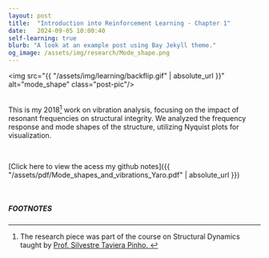 ```yaml
---
layout: post
title:  "Introduction into Reinforcement Learning - Chapter 1"
date:   2024-09-05 10:00:40
self-learning: true
blurb: "A look at an example post using Bay Jekyll theme."
og_image: /assets/img/research/Mode_shape.png
---
```


<img src="{{ "/assets/img/learning/backflip.gif" | absolute_url }}" alt="mode_shape" class="post-pic"/>
<br />
<br />

This is my 2018[^1] work on vibration analysis, focusing on the impact of resonant frequencies on structural integrity. We analyzed the frequency response and mode shapes of the structure, utilizing Nyquist plots for visualization.

<br />

[Click here to view the acess my github notes]({{ "/assets/pdf/Mode_shapes_and_vibrations_Yaro.pdf" | absolute_url }})

<br />


##### FOOTNOTES

[^1]: The research piece was part of the course on Structural Dynamics taught by <a href="https://profiles.imperial.ac.uk/silvestre.pinho"> Prof. Silvestre Taviera Pinho. </a> 